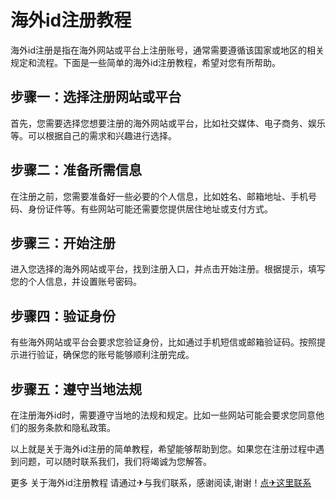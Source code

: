 # 海外id注册教程

海外id注册是指在海外网站或平台上注册账号，通常需要遵循该国家或地区的相关规定和流程。下面是一些简单的海外id注册教程，希望对您有所帮助。

## 步骤一：选择注册网站或平台

首先，您需要选择您想要注册的海外网站或平台，比如社交媒体、电子商务、娱乐等。可以根据自己的需求和兴趣进行选择。

## 步骤二：准备所需信息

在注册之前，您需要准备好一些必要的个人信息，比如姓名、邮箱地址、手机号码、身份证件等。有些网站可能还需要您提供居住地址或支付方式。

## 步骤三：开始注册

进入您选择的海外网站或平台，找到注册入口，并点击开始注册。根据提示，填写您的个人信息，并设置账号密码。

## 步骤四：验证身份

有些海外网站或平台会要求您验证身份，比如通过手机短信或邮箱验证码。按照提示进行验证，确保您的账号能够顺利注册完成。

## 步骤五：遵守当地法规

在注册海外id时，需要遵守当地的法规和规定。比如一些网站可能会要求您同意他们的服务条款和隐私政策。

以上就是关于海外id注册的简单教程，希望能够帮助到您。如果您在注册过程中遇到问题，可以随时联系我们，我们将竭诚为您解答。

更多 关于海外id注册教程 请通过✈与我们联系，感谢阅读,谢谢！[点✈这里联系](https://c.k02.cc)